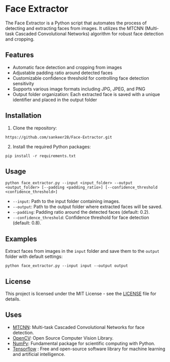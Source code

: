 # Face Extractor

The Face Extractor is a Python script that automates the process of detecting and extracting faces from images. It utilizes the MTCNN (Multi-task Cascaded Convolutional Networks) algorithm for robust face detection and cropping.

## Features

- Automatic face detection and cropping from images
- Adjustable padding ratio around detected faces
- Customizable confidence threshold for controlling face detection sensitivity
- Supports various image formats including JPG, JPEG, and PNG
- Output folder organization: Each extracted face is saved with a unique identifier and placed in the output folder

## Installation

1. Clone the repository:

```
https://github.com/sankeer28/Face-Extractor.git
```

2. Install the required Python packages:

```
pip install -r requirements.txt
```

## Usage

```
python face_extractor.py --input <input_folder> --output <output_folder> [--padding <padding_ratio>] [--confidence_threshold <confidence_threshold>]
```

- `--input`: Path to the input folder containing images.
- `--output`: Path to the output folder where extracted faces will be saved.
- `--padding`: Padding ratio around the detected faces (default: 0.2).
- `--confidence_threshold`: Confidence threshold for face detection (default: 0.8).

## Examples

Extract faces from images in the `input` folder and save them to the `output` folder with default settings:

```
python face_extractor.py --input input --output output
```

## License

This project is licensed under the MIT License - see the [LICENSE](LICENSE) file for details.

## Uses
- [MTCNN](https://github.com/ipazc/mtcnn): Multi-task Cascaded Convolutional Networks for face detection.
- [OpenCV](https://opencv.org/): Open Source Computer Vision Library.
- [NumPy](https://numpy.org/): Fundamental package for scientific computing with Python.
- [Tensorflow](https://www.tensorflow.org/) : Free and open-source software library for machine learning and artificial intelligence.
